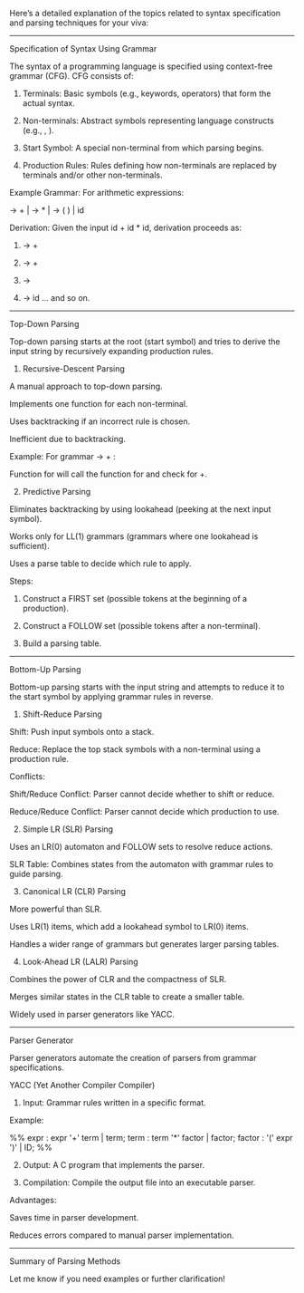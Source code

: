 Here’s a detailed explanation of the topics related to syntax specification and parsing techniques for your viva:


---

Specification of Syntax Using Grammar

The syntax of a programming language is specified using context-free grammar (CFG). CFG consists of:

1. Terminals: Basic symbols (e.g., keywords, operators) that form the actual syntax.


2. Non-terminals: Abstract symbols representing language constructs (e.g., <expression>, <statement>).


3. Start Symbol: A special non-terminal from which parsing begins.


4. Production Rules: Rules defining how non-terminals are replaced by terminals and/or other non-terminals.



Example Grammar: For arithmetic expressions:

<expression> → <expression> + <term> | <term>
<term> → <term> * <factor> | <factor>
<factor> → ( <expression> ) | id

Derivation: Given the input id + id * id, derivation proceeds as:

1. <expression> → <expression> + <term>


2. <expression> → <term> + <term>


3. <term> → <factor>


4. <factor> → id ... and so on.




---

Top-Down Parsing

Top-down parsing starts at the root (start symbol) and tries to derive the input string by recursively expanding production rules.

1. Recursive-Descent Parsing

A manual approach to top-down parsing.

Implements one function for each non-terminal.

Uses backtracking if an incorrect rule is chosen.

Inefficient due to backtracking.


Example: For grammar <expression> → <term> + <term>:

Function for <expression> will call the function for <term> and check for +.


2. Predictive Parsing

Eliminates backtracking by using lookahead (peeking at the next input symbol).

Works only for LL(1) grammars (grammars where one lookahead is sufficient).

Uses a parse table to decide which rule to apply.


Steps:

1. Construct a FIRST set (possible tokens at the beginning of a production).


2. Construct a FOLLOW set (possible tokens after a non-terminal).


3. Build a parsing table.




---

Bottom-Up Parsing

Bottom-up parsing starts with the input string and attempts to reduce it to the start symbol by applying grammar rules in reverse.

1. Shift-Reduce Parsing

Shift: Push input symbols onto a stack.

Reduce: Replace the top stack symbols with a non-terminal using a production rule.

Conflicts:

Shift/Reduce Conflict: Parser cannot decide whether to shift or reduce.

Reduce/Reduce Conflict: Parser cannot decide which production to use.



2. Simple LR (SLR) Parsing

Uses an LR(0) automaton and FOLLOW sets to resolve reduce actions.

SLR Table: Combines states from the automaton with grammar rules to guide parsing.


3. Canonical LR (CLR) Parsing

More powerful than SLR.

Uses LR(1) items, which add a lookahead symbol to LR(0) items.

Handles a wider range of grammars but generates larger parsing tables.


4. Look-Ahead LR (LALR) Parsing

Combines the power of CLR and the compactness of SLR.

Merges similar states in the CLR table to create a smaller table.

Widely used in parser generators like YACC.



---

Parser Generator

Parser generators automate the creation of parsers from grammar specifications.

YACC (Yet Another Compiler Compiler)

1. Input: Grammar rules written in a specific format.

Example:

%%
expr : expr '+' term
     | term;
term : term '*' factor
     | factor;
factor : '(' expr ')'
      | ID;
%%



2. Output: A C program that implements the parser.


3. Compilation: Compile the output file into an executable parser.



Advantages:

Saves time in parser development.

Reduces errors compared to manual parser implementation.



---

Summary of Parsing Methods

Let me know if you need examples or further clarification!

